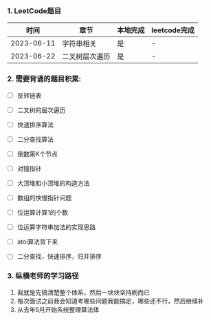 ### 1. LeetCode题目
| 时间        | 章节      | 本地完成| leetcode完成|
|-----------|---------|----  |----  |
| 2023-06-11 | 字符串相关   |是 |- |
| 2023-06-22| 二叉树层次遍历 |是 |- |


### 2. 需要背诵的题目积累:

- [ ] 反转链表

- [ ] 二叉树的层次遍历

- [ ] 快速排序算法

- [ ] 二分查找算法

- [ ] 倒数第K个节点

- [ ] 对撞指针

- [ ] 大顶堆和小顶堆的构造方法

- [ ] 数组的快慢指针问题

- [ ] 位运算计算1的个数

- [ ] 位运算字符串加法的实现思路

- [ ] atoi算法背下来

- [ ] 二分查找，快速排序，归并排序

### 3. 纵横老师的学习路径
1. 我就是先搞清楚整个体系，然后一块块坚持刷而已
2. 每次面试之前我会知道考哪些问题我能搞定，哪些还不行，然后继续补
3. 从去年5月开始系统整理算法体